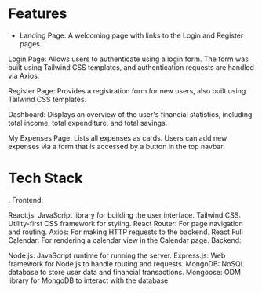 # Features
- Landing Page:
A welcoming page with links to the Login and Register pages.

Login Page:
Allows users to authenticate using a login form. The form was built using Tailwind CSS templates, and authentication requests are handled via Axios.

Register Page:
Provides a registration form for new users, also built using Tailwind CSS templates.

Dashboard:
Displays an overview of the user's financial statistics, including total income, total expenditure, and total savings.

My Expenses Page:
Lists all expenses as cards. Users can add new expenses via a form that is accessed by a button in the top navbar.

# Tech Stack
. Frontend:

React.js: JavaScript library for building the user interface.
Tailwind CSS: Utility-first CSS framework for styling.
React Router: For page navigation and routing.
Axios: For making HTTP requests to the backend.
React Full Calendar: For rendering a calendar view in the Calendar page.
Backend:

Node.js: JavaScript runtime for running the server.
Express.js: Web framework for Node.js to handle routing and requests.
MongoDB: NoSQL database to store user data and financial transactions.
Mongoose: ODM library for MongoDB to interact with the database.
